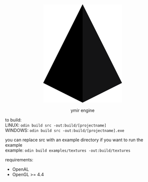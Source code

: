 <p align="center">
    <img width=256 height=320 src="ymir%20engine%20logo.png">
</p>

<p align="center">
    ymir engine
</p>

to build:  
LINUX: `odin build src -out:build/[projectname]`  
WINDOWS: `odin build src -out:build/[projectname].exe`  

you can replace src with an example directory if you want to run the example  
example: `odin build examples/textures -out:build/textures`

requirements:
* OpenAL
* OpenGL >= 4.4
